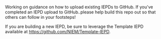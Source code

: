 Working on guidance on how to upload existing IEPDs to GitHub. If you've completed an IEPD upload to GitHub..please help  build this repo out so that others can follow in your footsteps!

If you are building a new IEPD, be sure to leverage the Template IEPD available at https://github.com/NIEM/Template-IEPD.


